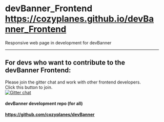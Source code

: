 # devBanner_Frontend https://cozyplanes.github.io/devBanner_Frontend
Responsive web page in development for devBanner

----

## For devs who want to contribute to the devBanner Frontend:
Please join the gitter chat and work with other frontend developers.                  
Click this button to join.                     
[![Gitter chat](https://badges.gitter.im/gitterHQ/services.png)](https://gitter.im/devBanner/Lobby)

#### devBanner development repo (for all)
**https://github.com/cozyplanes/devBanner**
